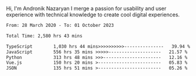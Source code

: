 Hi, I'm Andronik Nazaryan
I merge a passion for usability and user experience with technical knowledge to create cool digital experiences.


<!--START_SECTION:waka-->

```txt
From: 28 March 2020 - To: 01 October 2023

Total Time: 2,580 hrs 43 mins

TypeScript        1,030 hrs 44 mins>>>>>>>>>>---------------   39.94 %
JavaScript        556 hrs 35 mins >>>>>--------------------   21.57 %
Python            313 hrs 48 mins >>>----------------------   12.16 %
Vue.js            150 hrs 20 mins >------------------------   05.83 %
JSON              135 hrs 51 mins >------------------------   05.26 %
```

<!--END_SECTION:waka-->
